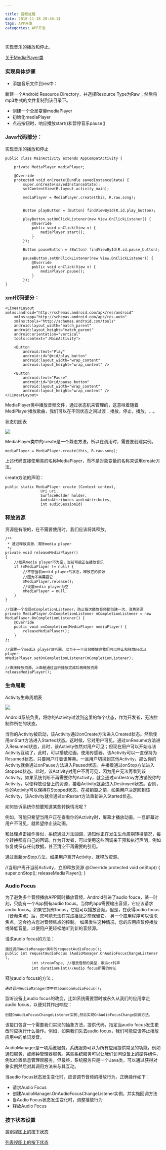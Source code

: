 ```yaml
---

title: 音频处理
date: 2018-11-18 20:40:14
tags: APP开发
categories: APP开发

---
```


实现音乐的播放和停止。<!--more-->

[关于MediaPlayer类](http://www.tutorialspoint.com/android/android_mediaplayer.htm)

### 实现具体步骤

- 添加音乐文件到res中：

新建一个Android Resource Directory，并选择Resource Type为Raw；然后将mp3格式的文件复制到该目录下。

- 创建一个全局变量mediaPlayer
- 初始化mediaPlayer
- 点击按钮时，响应播放start()和暂停音乐pause()

### Java代码部分：

实现音乐的播放和停止
	
	public class MainActivity extends AppCompatActivity {
	
	    private MediaPlayer mediaPlayer;
	    
	    @Override
	    protected void onCreate(Bundle savedInstanceState) {
	        super.onCreate(savedInstanceState);
	        setContentView(R.layout.activity_main);
	
	        mediaPlayer = MediaPlayer.create(this, R.raw.song);
	
	
	        Button playButton = (Button) findViewById(R.id.play_button);
	
	        playButton.setOnClickListener(new View.OnClickListener() {
	            @Override
	            public void onClick(View v) {
	                mediaPlayer.start();
	            }
	        });
	
	        Button pauseButton = (Button) findViewById(R.id.pause_button);
	
	        pauseButton.setOnClickListener(new View.OnClickListener() {
	            @Override
	            public void onClick(View v) {
	                mediaPlayer.pause();
	            }
	        });
    }


### xml代码部分：

	<LinearLayout xmlns:android="http://schemas.android.com/apk/res/android"
	    xmlns:app="http://schemas.android.com/apk/res-auto"
	    xmlns:tools="http://schemas.android.com/tools"
	    android:layout_width="match_parent"
	    android:layout_height="match_parent"
	    android:orientation="vertical"
	    tools:context=".MainActivity">
	
	    <Button
	        android:text="Play"
	        android:id="@+id/play_button"
	        android:layout_width="wrap_content"
	        android:layout_height="wrap_content" />
	   
	    <Button
	        android:text="Pause"
	        android:id="@+id/pause_button"
	        android:layout_width="wrap_content"
	        android:layout_height="wrap_content" />
	</LinearLayout>


MediaPlayer类中播放音频文件，通过状态机来管理的，这意味着随着MediPlayer播放歌曲，我们可以在不同状态之间过渡：播放，停止，播放，...。

状态机图表

![](https://i.imgur.com/nNcoVy1.gif)


MediaPlayer类中的create是一个静态方法，所以在调用时，需要要创建实例。

	mediaPlayer = MediaPlayer.create(this, R.raw.song);

上述代码直接使用类的名称MediaPlayer，而不是对象变量的名称来调用create方法。

create方法的声明：

	public static MediaPlayer create (Context context, 
	                Uri uri, 
	                SurfaceHolder holder, 
	                AudioAttributes audioAttributes, 
	                int audioSessionId)

### 释放资源

资源是有限的，在不需要使用时，我们应该将其释放。

    /**
     * 通过释放资源，清除media player
     */
    private void releaseMediaPlayer()
    {
        //如果media player不为空，当前可能正在播放音乐
        if (mMediaPlayer != null) {
            //不管当前medid player的状态，释放它的资源
            //因为不再需要它
            mMediaPlayer.release();
            //设置media player为空
            mMediaPlayer = null;
        }
    }

    //创建一个全局mCompletionListener，防止每次播放音频都创建一次，浪费资源
    private MediaPlayer.OnCompletionListener mCompletionListener = new MediaPlayer.OnCompletionListener() {
        @Override
        public void onCompletion(MediaPlayer mediaPlayer) {
            releaseMediaPlayer();
        }
    };

 	//设置一个media player监听器，以至于一旦音频播放完我们可以停止和释放media player
    mMediaPlayer.setOnCompletionListener(mCompletionListener);

	//直接释放资源，上面是通过监听播放完成后再释放资源
    releaseMediaPlayer();

### 生命周期

Activity生命周期表

![](https://i.imgur.com/frdLkYx.png)

Android系统负责，将你的Activity过渡到这里的每个状态，作为开发者，无法控制你所在的状态。

当你的Activity被启动，该Activity通过onCreate方法进入Created状态。然后使用onStart方法进入Started状态。这时候，它对用户可见。通过onResume方法进入Resumed状态，此时，该Activity依然对用户可见；但现在用户可以开始与该Activity互动了，此时，可以播放动画，使用传感器。该Activity可以一直保持为Resumed状态，只要用户盯着该屏幕。一旦用户切换到其他Activity，那么你的Activity就会通过onPause方法进入Paused状态。并接着通过onStop方法进入Stopped状态。此时，该Activity对用户不再可见，因为用户无法再看到该Activity。如果系统判断不再需要你的Activity，就会通过onDestroy方法销毁你的Activity，以便释放设备上的资源，接着Activity就会进入Destroyed状态。否则，你的Activity可以保持在Stopped状态，在被销毁之前，如果用户决定回到该Activity，该Activity就会通过onRestart方法重新进入Started状态。

如何告诉系统你想要知道某些转换情况呢？

例如，可能只希望当用户正在查看你的Activity时，屏幕才播放动画，一旦屏幕对用户不可见，就希望停止该动画。

和处理点击操作类似，系统通过方法回调，通知你正在发生生命周期转换情况，每个转换都有自己的回调。作为开发者，可以使用这些回调来干预和执行声明，例如恢复或保存任何数据，甚至清空不再需要的引用。


通过重新onStop方法，如果用户离开Activity，就释放资源。

   //当用户离开当前Activity，立即释放资源
    @Override
    protected void onStop() {
        super.onStop();
        releaseMediaPlayer();
    }


### Audio Focus

为了避免多个音频播放APP同时播放音频，Android引进了audio fouce，某一时刻，只能有一个App拥有audio focus。当你的app需要输出音频，它应该请求andio focus。如果它拥有focus，它就可以播放音频。但是，在获得audio focus（音频焦点）后，您可能无法在完成播放之前保留它。 另一个应用程序可以请求焦点，这会抢占您对音频焦点的控制。 如果发生这种情况，您的应用应暂停播放或降低音量，以便用户更轻松地听到新的音频源。

请求audio focus的方法：

	通过调用AudioManager类中的requestAudioFocus();
	public int requestAudioFocus (AudioManager.OnAudioFocusChangeListener l, 
                int streamType, //播放音频的类型，歌曲or铃声
                int durationHint)//Audio focus所需的时长

释放audio focus的方法：

	通过调用AudioManager类中的abandonAudioFocus();

监听设备上audio focus的改变，比如系统需要暂时或永久从我们的应用拿走audio focus，以便对其作出响应：

	创建OnAudioFocusChangeListener实例,然后实现OnAudioFocusChange回调方法。

该接口包含一个需要我们实现的抽象方法，提供代码，指定当audio focus发生更改时应执行什么操作。例如，如果我们失去audio focus，我们可能应该停止播放应用中的单词发音。

AudioManager是一项系统服务。系统服务可以为所有应用提供常见的功能，例如通知服务，或闹钟管理器服务。某些系统服务可以让我们访问设备上的硬件组件，例如位置信息管理器服务。但最终，系统服务只是一个Java类，可以通过获得对象实例然后对其调用方法来与其互动。

当audio focus状态发生变化时，应该调节音频的播放行为。正确操作如下：

- 请求Audio Focus
- 创建AudioManager.OnAudioFocusChangeListener实例，并实施回调方法
- 当Audio Focus状态发生变化时，调整播放行为
- 释放Audio Focus  



### 按下状态设置

[类别视图上的按下状态](https://classroom.udacity.com/courses/ud839/lessons/7863766808/concepts/81909627440923)

[列表视图上的按下状态](https://classroom.udacity.com/courses/ud839/lessons/7863766808/concepts/81862826670923)